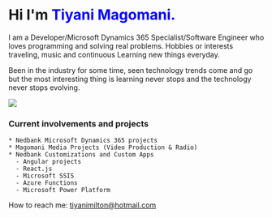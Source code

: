 # Hi I'm **<span style="color:blue">Tiyani Magomani.</span>**

I am a Developer/Microsoft Dynamics 365 Specialist/Software Engineer who loves programming and solving real problems.
Hobbies or interests traveling, music and continuous Learning new things everyday.

Been in the industry for some time, seen technology trends come and go but the most interesting thing is learning never stops and the technology never stops evolving.

![](https://lh3.googleusercontent.com/dFbokxC1GMnpwJSvu8PLhSUEFSrNYdh6dusiKUvVyrP6bMsuoKeici5BCN_8NgZRb7NFQQDVc4RiBRJYjm6llbewn458CEZnClfdkbI8K1SNDcu5yPWIGhc05ZNRcFZTpJbASJcnG408ebx4oIenMT_zkUmVywpwc9BGEv-bjwC48GFlw5HEGFrAyUuX5TtKdFj_SUbP0H_I7fSpgbMIXqyf2NDwjqA0Qi1EOy4cI6CU6DJgEP0dkHQHAnfGuHblNOa7t7Z2bXeQ3Pf8vwIP0WEZ_h3ZvrrFwtvtjdULFBOXf2dAIty-qvuKD5b4kGXkzfkVUaS913e0akPujXC2qsgCDLe_y3Q_pv87GedStGbzgIczFh33OBYGNyZ_5vvBKaUBY2xnYM3GJRXPR70yHNFKmrYgcIxWHpbXvC0_J3qgTTBaye4pfkmjIYiSy2SpI7YjsiQ9IKlx1pq2wdumR_101U-3dHQPpIqxYsvHXxZZmIXVSshNQaZ-Z7xcMR1ukSaoDgusViXSVBs-w9LyiFE7HhRsI1LIMP1P1WP3zL9yTI3sMnUCwVNIDByuGbO1iQ1M_ZxGYDPbCxNFLVsktMPiUG_zQehBKMHkr6G4vLPnHlWEkf75GktUbBwd4nq2liT_B-oQI7v3YgVwQO_RH6aVaz2c6hQgsoxr873GccHzt62VfoYSDpvJ_Sb_aSxrxSdZPrH2JY8tfhRzD9h7xaJXICPihesFM-4mAoS7J_7hbYHFhjIvgxVjr1K-JrU=w2258-h1504-no?authuser=0)

### Current involvements and projects

    * Nedbank Microsoft Dynamics 365 projects
    * Magomani Media Projects (Video Production & Radio)  
    * Nedbank Customizations and Custom Apps
      - Angular projects
      - React.js
      - Microsoft SSIS
      - Azure Functions
      - Microsoft Power Platform 

How to reach me: tiyanimilton@hotmail.com
